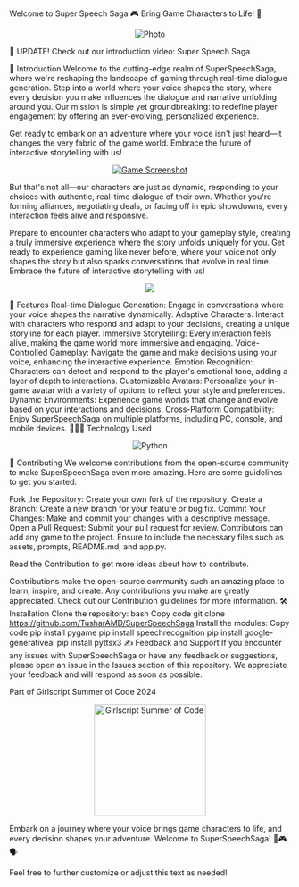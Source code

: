Welcome to Super Speech Saga 🎮
Bring Game Characters to Life! 🌟
<p align="center">
   <img src="https://github.com/TusharAMD/SuperSpeechSaga/assets/59115865/873e6774-8f45-4b91-b78f-0b005938ce3e" alt="Photo" />
</p>
📢 UPDATE!
Check out our introduction video: Super Speech Saga

📖 Introduction
Welcome to the cutting-edge realm of SuperSpeechSaga, where we're reshaping the landscape of gaming through real-time dialogue generation. Step into a world where your voice shapes the story, where every decision you make influences the dialogue and narrative unfolding around you. Our mission is simple yet groundbreaking: to redefine player engagement by offering an ever-evolving, personalized experience.

Get ready to embark on an adventure where your voice isn't just heard—it changes the very fabric of the game world. Embrace the future of interactive storytelling with us!

<p align="center">
   <a href="https://youtu.be/Uws-0axWJnY">
   <img src="https://i.ibb.co/5svVSqH/Super-Speech-Saga-0-2-screenshot.png" alt="Game Screenshot" />
   </a>
</p>
But that's not all—our characters are just as dynamic, responding to your choices with authentic, real-time dialogue of their own. Whether you're forming alliances, negotiating deals, or facing off in epic showdowns, every interaction feels alive and responsive.

Prepare to encounter characters who adapt to your gameplay style, creating a truly immersive experience where the story unfolds uniquely for you. Get ready to experience gaming like never before, where your voice not only shapes the story but also sparks conversations that evolve in real time. Embrace the future of interactive storytelling with us!

<p align="center">
   <a href="https://youtu.be/Uws-0axWJnY">
   <img src="https://img.shields.io/badge/YouTube-%23FF0000.svg?style=for-the-badge&logo=YouTube&logoColor=white" />
   </a>
</p>
🚀 Features
Real-time Dialogue Generation: Engage in conversations where your voice shapes the narrative dynamically.
Adaptive Characters: Interact with characters who respond and adapt to your decisions, creating a unique storyline for each player.
Immersive Storytelling: Every interaction feels alive, making the game world more immersive and engaging.
Voice-Controlled Gameplay: Navigate the game and make decisions using your voice, enhancing the interactive experience.
Emotion Recognition: Characters can detect and respond to the player's emotional tone, adding a layer of depth to interactions.
Customizable Avatars: Personalize your in-game avatar with a variety of options to reflect your style and preferences.
Dynamic Environments: Experience game worlds that change and evolve based on your interactions and decisions.
Cross-Platform Compatibility: Enjoy SuperSpeechSaga on multiple platforms, including PC, console, and mobile devices.
👨🏻‍💻 Technology Used
<p align="center">
   <img src="https://img.shields.io/badge/python-3670A0?style=for-the-badge&logo=python&logoColor=ffdd54" alt="Python" />
</p>
🤝 Contributing
We welcome contributions from the open-source community to make SuperSpeechSaga even more amazing. Here are some guidelines to get you started:

Fork the Repository: Create your own fork of the repository.
Create a Branch: Create a new branch for your feature or bug fix.
Commit Your Changes: Make and commit your changes with a descriptive message.
Open a Pull Request: Submit your pull request for review.
Contributors can add any game to the project. Ensure to include the necessary files such as assets, prompts, README.md, and app.py.

Read the Contribution to get more ideas about how to contribute.

Contributions make the open-source community such an amazing place to learn, inspire, and create.
Any contributions you make are greatly appreciated.
Check out our Contribution guidelines for more information.
🛠️ Installation
Clone the repository:
bash
Copy code
git clone https://github.com/TusharAMD/SuperSpeechSaga
Install the modules:
Copy code
pip install pygame
pip install speechrecognition
pip install google-generativeai
pip install pyttsx3
✍️ Feedback and Support
If you encounter any issues with SuperSpeechSaga or have any feedback or suggestions, please open an issue in the Issues section of this repository. We appreciate your feedback and will respond as soon as possible.

Part of Girlscript Summer of Code 2024
<p align="center">
   <img width="200px" src="https://i.ibb.co/gF9Pvd4/image.png](https://github.com/TusharAMD/SuperSpeechSaga/assets/59115865/3d3f4c6c-e933-456d-b95d-d342d275861f" alt="Girlscript Summer of Code" />
</p>
Embark on a journey where your voice brings game characters to life, and every decision shapes your adventure. Welcome to SuperSpeechSaga! 🌟🎮🗣️

Feel free to further customize or adjust this text as needed!
